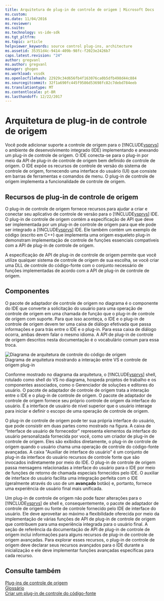 ```yaml
---
title: Arquitetura de plug-in de controle de origem | Microsoft Docs
ms.custom: 
ms.date: 11/04/2016
ms.reviewer: 
ms.suite: 
ms.technology: vs-ide-sdk
ms.tgt_pltfrm: 
ms.topic: article
helpviewer_keywords: source control plug-ins, architecture
ms.assetid: 35351d4c-9414-409b-98fc-f2023e2426b7
caps.latest.revision: "24"
author: gregvanl
ms.author: gregvanl
manager: ghogen
ms.workload: vssdk
ms.openlocfilehash: 22929c34d656fb4f163076ca0b5dfb498d44c884
ms.sourcegitcommit: 32f1a690fc445f9586d53698fc82c7debd784eeb
ms.translationtype: MT
ms.contentlocale: pt-BR
ms.lasthandoff: 12/22/2017
---
```

# <a name="source-control-plug-in-architecture"></a>Arquitetura de plug-in de controle de origem
Você pode adicionar suporte a controle de origem para o [!INCLUDE[vsprvs](../../code-quality/includes/vsprvs_md.md)] o ambiente de desenvolvimento integrado (IDE) implementando e anexando um plug-in de controle de origem. O IDE conecta-se para o plug-in por meio da API de plug-in de controle de origem bem definido de controle de origem. O IDE expõe os recursos de controle de versão do sistema de controle de origem, fornecendo uma interface do usuário (UI) que consiste em barras de ferramentas e comandos de menu. O plug-in de controle de origem implementa a funcionalidade de controle de origem.  
  
## <a name="source-control-plug-in-resources"></a>Recursos de plug-in de controle de origem  
 O plug-in de controle de origem fornece recursos para ajudar a criar e conectar seu aplicativo de controle de versão para o [!INCLUDE[vsprvs](../../code-quality/includes/vsprvs_md.md)] IDE. O plug-in de controle de origem contém a especificação de API que deve ser implementada por um plug-in de controle de origem para que ele pode ser integrado a [!INCLUDE[vsprvs](../../code-quality/includes/vsprvs_md.md)] IDE. Ele também contém um exemplo de código (escrito em C++) que implementa uma origem esqueleto plug-in demonstram implementação de controle de funções essenciais compatíveis com a API de plug-in de controle de origem.  
  
 A especificação de API de plug-in de controle de origem permite que você utilize qualquer sistema de controle de origem de sua escolha, se você criar uma DLL de controle do código-fonte com o conjunto necessário de funções implementadas de acordo com a API de plug-in de controle de origem.  
  
## <a name="components"></a>Componentes  
 O pacote de adaptador de controle de origem no diagrama é o componente do IDE que converte a solicitação do usuário para uma operação de controle de origem em uma chamada de função que o plug-in de controle de origem com suporte. Para que isso aconteça, o IDE e o plug-in de controle de origem devem ter uma caixa de diálogo efetivada que passa informações e para trás entre o IDE e o plug-in. Para essa caixa de diálogo ocorra, ambas devem falar o mesmo idioma. A API de plug-in de controle de origem descritos nesta documentação é o vocabulário comum para essa troca.  
  
 ![Diagrama de arquitetura de controle do código de origem](../../extensibility/internals/media/vs_sccsdk_plug_in_arch.gif "vs_sccsdk_plug_in_arch")  
Diagrama de arquitetura mostrando a interação entre VS e controle de origem plug-in  
  
 Conforme mostrado no diagrama da arquitetura, o [!INCLUDE[vsprvs](../../code-quality/includes/vsprvs_md.md)] shell, rotulado como shell do VS no diagrama, hospeda projetos de trabalho e os componentes associados, como o Gerenciador de soluções e editores do usuário. O pacote de adaptador de controle de origem trata a interação entre o IDE e o plug-in de controle de origem. O pacote de adaptador de controle de origem fornece seu próprio controle de origem da interface do usuário. É a interface de usuário de nível superior que o usuário interage para iniciar e definir o escopo de uma operação de controle de origem.  
  
 O plug-in de controle de origem pode ter sua própria interface do usuário, que pode consistir em duas partes como mostrado na figura. A caixa de "Interface de usuário de fornecedor" representa elementos da interface do usuário personalizada fornecida por você, como um criador de plug-in de controle de origem. Eles são exibidos diretamente, o plug-in de controle de origem quando o usuário chama uma operação de controle do código-fonte avançadas. A caixa "Auxiliar de interface do usuário" é um conjunto de plug-in da interface do usuário recursos de controle fonte que são invocados indiretamente por meio do IDE. O plug-in de controle de origem passa mensagens relacionadas a interface do usuário para o IDE por meio de funções de retorno de chamada especiais fornecidos pelo IDE. O auxiliar de interface do usuário facilita uma integração perfeita com o IDE (geralmente através do uso de um **avançado** botão) e, portanto, fornece uma experiência de usuário final mais unificada.  
  
 Um plug-in de controle de origem não pode fazer alterações para o [!INCLUDE[vsprvs](../../code-quality/includes/vsprvs_md.md)] de shell e, consequentemente, o pacote de adaptador de controle de origem ou fonte de controle fornecido pelo IDE de interface do usuário. Ele deve aproveitar ao máximo a flexibilidade oferecida por meio da implementação de várias funções de API de plug-in de controle de origem que contribuem para uma experiência integrada para o usuário final. A seção de referência da documentação de API de plug-in de controle de origem inclui informações para alguns recursos de plug-in de controle de origem avançadas. Para explorar esses recursos, o plug-in de controle de origem deve declarar seus recursos avançados para o IDE durante a inicialização e ele deve implementar funções avançadas específicas para cada recurso.  
  
## <a name="see-also"></a>Consulte também  
 [Plug-ins de controle de origem](../../extensibility/source-control-plug-ins.md)   
 [Glossário](../../extensibility/source-control-plug-in-glossary.md)   
 [Criar um plug-in de controle do código-fonte](../../extensibility/internals/creating-a-source-control-plug-in.md)